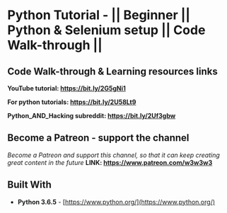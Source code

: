 # Python Tutorial - || Beginner || Python & Selenium setup || Code Walk-through ||

## Code Walk-through & Learning resources links
**YouTube tutorial: https://bit.ly/2G5gNi1**

**For python tutorials: https://bit.ly/2U58Lt9**


**Python_AND_Hacking subreddit: https://bit.ly/2Uf3gbw**

## Become a Patreon - support the channel
*Become a Patreon and support this channel, so that it can keep creating great content in the future* **LINK: https://www.patreon.com/w3w3w3**

## Built With

* **Python 3.6.5** - [https://www.python.org/](https://www.python.org/)
